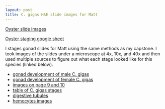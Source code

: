 ```yaml
---
layout: post
title: C. gigas H&E slide images for Matt
---
```


[Oyster slide images](https://drive.google.com/file/d/1diVmyThAyr_-sesD1Q5ItDyFxSWtpvB3/view?usp=sharing)

[Oyster staging google sheet](https://docs.google.com/spreadsheets/d/1fqYHdkFAxkhkaCjyz1m-wtLuHCWAQXIDzCgza5Ya_9I/edit?usp=sharing)

I stages gonad slides for Matt using the same methods as my capstone. I took 
images of the slides under a microscope at 4x, 10x, and 40x and then used multiple 
sources to figure out what each stage looked like for this species (linked below). 

- [gonad development of male C. gigas](https://www.researchgate.net/figure/Histology-of-gonad-development-stages-of-males-of-Crassostrea-gigas-A-early-active_fig3_340952942)
- [gonad development of female C. gigas](https://www.researchgate.net/figure/Histology-of-gonad-development-stages-of-females-of-Crassostrea-gigas-A-early-active_fig2_340952942)
- [images on page 9 and 10](http://citeseerx.ist.psu.edu/viewdoc/download?doi=10.1.1.323.3279&rep=rep1&type=pdf)
- [table of C. gigas stages](https://www.sciencedirect.com/science/article/pii/S0044848608004134?casa_token=TZB8M_iCI5gAAAAA:8DExseaMxbYgIxoV5QhTovY4b22Jnpb1cdPGBr81WHrFzGriPdzbCZ-H15LjRSbFV3mw26ngsQ#bib23)
- [digestive tubules](https://www.pnas.org/content/113/9/2430)  
- [hemocytes images](https://www.google.com/search?q=hemocytes+in+bivalves+histology&tbm=isch&ved=2ahUKEwiLg5r4xOfzAhXJCTQIHdosD48Q2-cCegQIABAA&oq=hemocytes+in+bivalves+histology&gs_lcp=CgNpbWcQAzoHCCMQ7wMQJ1DnNFiwRGDbRmgAcAB4AIABggGIAb8FkgEDOS4xmAEAoAEBqgELZ3dzLXdpei1pbWfAAQE&sclient=img&ei=Lqx3YYu0FsmT0PEP2tm8-Ag&bih=764&biw=1388#imgrc=hb9YOX6JtqYUqM)
                   